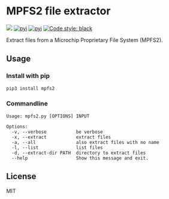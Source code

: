 # MPFS2 file extractor

![](https://github.com/rene-d/mpfs2/workflows/Publish%20to%20PyPI/badge.svg)
[![pyi](https://img.shields.io/pypi/v/mpfs2.svg)](https://pypi.python.org/pypi/mpfs2)
[![pyi](https://img.shields.io/pypi/pyversions/mpfs2.svg)](https://pypi.python.org/pypi/mpfs2)
[![Code style: black](https://img.shields.io/badge/code%20style-black-000000.svg)](https://github.com/ambv/black)

Extract files from a Microchip Proprietary File System (MPFS2).

## Usage

### Install with pip

```bash
pip3 install mpfs2
```

### Commandline

```
Usage: mpfs2.py [OPTIONS] INPUT

Options:
  -v, --verbose           be verbose
  -x, --extract           extract files
  -a, --all               also extract files with no name
  -l, --list              list files
  -d, --extract-dir PATH  directory to extract files
  --help                  Show this message and exit.
```

## License

MIT
